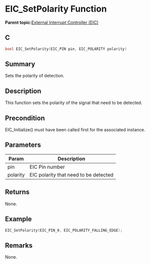 # EIC\_SetPolarity Function

**Parent topic:**[External Interrupt Controller \(EIC\)](GUID-0FA8D568-78B0-478D-8936-46B273757F9E.md)

## C

```c
bool EIC_SetPolarity(EIC_PIN pin, EIC_POLARITY polarity)
```

## Summary

Sets the polarity of detection.

## Description

This function sets the polarity of the signal that need to be detected.

## Precondition

EIC\_Initialize\(\) must have been called first for the associated instance.

## Parameters

|Param|Description|
|-----|-----------|
|pin|EIC Pin number|
|polarity|EIC polarity that need to be detected|

## Returns

None.

## Example

```c
EIC_SetPolarity(EIC_PIN_0, EIC_POLARITY_FALLING_EDGE);
```

## Remarks

None.

